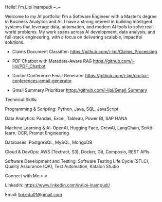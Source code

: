 Hello! I'm Lipi Inampudi  ~_~

Welcome to my AI portfolio!
I'm a Software Engineer with a Master’s degree in Business Analytics and AI. I have a strong interest in building intelligent systems that leverage data, automation, and modern AI tools to solve real-world problems. My work spans across AI development, data analysis, and full-stack engineering, with a focus on delivering scalable, impactful solutions.

* Claims Document Classifier:
  https://github.com/i-lipi/Claims_Processing

* PDF Chatbot with Metadata-Aware RAG
   https://github.com/i-lipi/PDF_Chatbot

* Doctor Conference Email Generator
   https://github.com/i-lipi/doctor-conferences-email-generator

* Gmail Summary Prioritizer
    https://github.com/i-lipi/Gmail_Summary

Technical Skills:

Programming & Scripting: Python, Java, SQL, JavaScript

Data Analytics: Pandas, Excel, Tableau, Power BI, SAP HANA

Machine Learning & AI: OpenAI, Hugging Face, CrewAI, LangChain, Scikit-learn, OCR, Prompt Engineering

Databases: PostgreSQL, MySQL, MongoDB

Cloud & DevOps: AWS (Textract, S3), Docker, Git, Composio, REST APIs

Software Development and Testing: Software Testing Life Cycle (STLC), Quality Assurance (QA), Test Automation, Katalon Studio

Connect with Me >.<

LinkedIn: https://www.linkedin.com/in/lipi-inampudi/

Email: lipi.edu01@gmail.com
